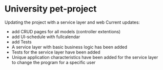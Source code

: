 # University pet-project 

Updating the project with a service layer and web
Current updates:
- add CRUD pages for all models (controller extentions)
- add UI-schedule with fullcalendar
- add Tests
- A service layer with basic business logic has been added
- Tests for the service layer have been added
- Unique application characteristics have been added for the service layer to change the program for a specific user